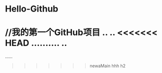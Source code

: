 # Hello-Github
//我的第一个GitHub项目
..
..
<<<<<<< HEAD
..........
..
=======
......
>>>>>>> newaMain
hhh
h2